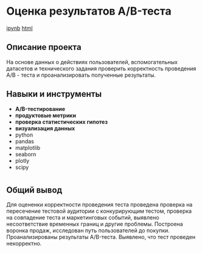 # Оценка результатов A/B-теста

<a id="myhref" href="https://github.com/olgakozlova92/Portfolio/blob/main/AB_testing/P13_ab.ipynb">ipynb</a> <a id="myhref" href="https://github.com/olgakozlova92/Portfolio/blob/main/AB_testing/P13_ab.html">html</a>

## Описание проекта

На основе данных о действиях пользователей, вспомогательных датасетов и технического задания проверить корректность проведения A/B - теста и проанализировать полученные результаты.

## Навыки и инструменты

- **A/B-тестирование**
- **продуктовые метрики**
- **проверка статистических гипотез**
- **визуализация данных**
- python
- pandas
- matplotlib
- seaborn
- plotly
- scipy


#

## Общий вывод

Для оцененки корректности проведения теста проведена проверка на пересечение тестовой аудитории с конкурирующим тестом, проверка на совпадение теста и маркетинговых событий, выявлено несоответствие временных границ и другие проблемы. Построена воронка продаж, исследован путь пользователей до покупки. Проанализированы результаты A/B-теста. Выявлено, что тест проведен некорректно.


